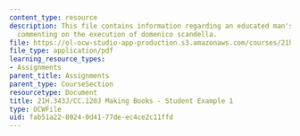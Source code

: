 ```yaml
---
content_type: resource
description: This file contains information regarding an educated man's journal entry
  commenting on the execution of domenico scandella.
file: https://ol-ocw-studio-app-production.s3.amazonaws.com/courses/21h-343j-making-books-the-renaissance-and-today-spring-2016/fab51a2280240d4177deec4ce2c11ffd_MIT21H_343JS16_Scandella.pdf
file_type: application/pdf
learning_resource_types:
- Assignments
parent_title: Assignments
parent_type: CourseSection
resourcetype: Document
title: 21H.343J/CC.120J Making Books - Student Example 1
type: OCWFile
uid: fab51a22-8024-0d41-77de-ec4ce2c11ffd
---
```

